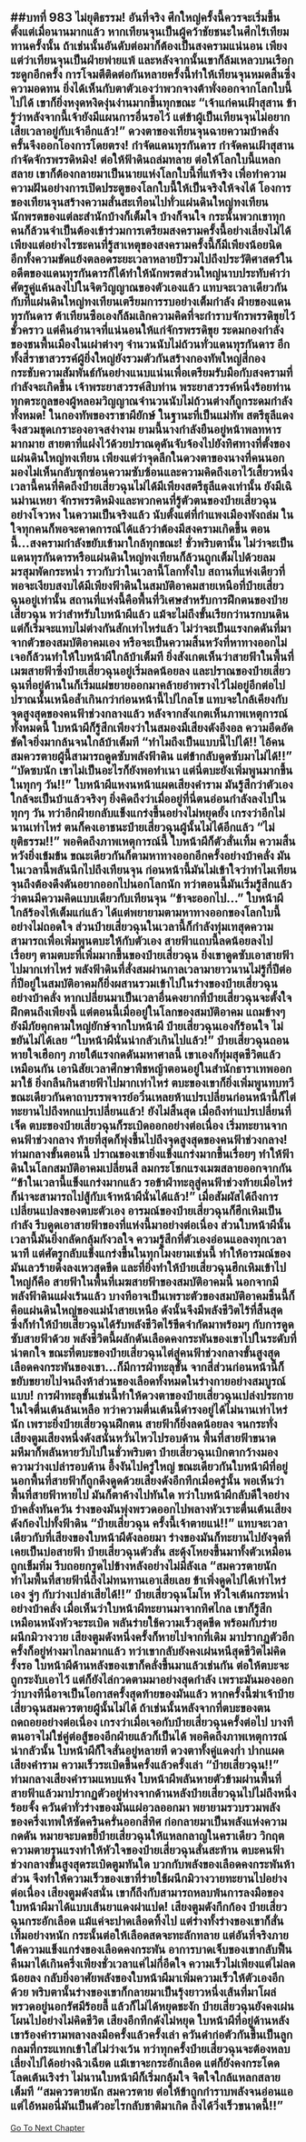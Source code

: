 ##บทที่ 983 ไม่ยุติธรรม!
อันที่จริง ศึกใหญ่ครั้งนี้ควรจะเริ่มขึ้นตั้งแต่เมื่อนานมากแล้ว หากเทียนจุนเป็นผู้คว้าชัยชนะในศึกไร้เทียมทานครั้งนั้น ถ้าเช่นนั้นอันดับต่อมาก็ต้องเป็นสงครามแน่นอน
เพียงแต่ว่าเทียนจุนเป็นฝ่ายพ่ายแพ้ และหลังจากนั้นเขาก็ล้มเหลวบนเรือกระดูกอีกครั้ง การโจมตีติดต่อกันหลายครั้งนี้ทำให้เทียนจุนหมดสิ้นซึ่งความอดทน ยิ่งได้เห็นกับตาตัวเองว่าพวกจางต้าพั่งออกจากโลกใบนี้ไปได้ เขาก็ยิ่งหงุดหงิดงุ่นง่านมากขึ้นทุกขณะ
“เจ้าแก่คนเฝ้าสุสาน ข้ารู้ว่าหลังจากนี้เจ้ายังมีแผนการอื่นรอไว้ แต่ข้าผู้เป็นเทียนจุนไม่อยากเสียเวลาอยู่กับเจ้าอีกแล้ว!” ดวงตาของเทียนจุนฉายความบ้าคลั่ง ครั้นจึงออกโองการโดยตรง!
กำจัดแดนทุรกันดาร กำจัดคนเฝ้าสุสาน กำจัดจักรพรรดิหมิง!
ต่อให้ฟ้าดินถล่มทลาย ต่อให้โลกใบนี้แหลกสลาย เขาก็ต้องกลายมาเป็นนายแห่งโลกใบนี้ที่แท้จริง เพื่อทำความความฝันอย่างการเปิดประตูของโลกใบนี้ให้เป็นจริงให้จงได้
โองการของเทียนจุนสร้างความสั่นสะเทือนไปทั่วแผ่นดินใหญ่ทงเทียน นักพรตของแต่ละสำนักบ้างก็เต็มใจ บ้างก็จนใจ กระนั้นพวกเขาทุกคนก็ล้วนจำเป็นต้องเข้าร่วมการเตรียมสงครามครั้งนี้อย่างเลี่ยงไม่ได้
เพียงแต่อย่างไรซะคนที่รู้สาเหตุของสงครามครั้งนี้ก็มีเพียงน้อยนิด อีกทั้งความขัดแย้งตลอดระยะเวลาหลายปีรวมไปถึงประวัติศาสตร์ในอดีตของแดนทุรกันดารก็ได้ทำให้นักพรตส่วนใหญ่นาบประทับคำว่าศัตรูคู่แค้นลงไปในจิตวิญญาณของตัวเองแล้ว
แทบจะเวลาเดียวกันกับที่แผ่นดินใหญ่ทงเทียนเตรียมการรบอย่างเต็มกำลัง ฝ่ายของแดนทุรกันดาร ต้าเทียนซือเองก็ล้มเลิกความคิดที่จะกำราบจักรพรรดิขุยไว้ชั่วคราว แต่คืนอำนาจที่แน่นอนให้แก่จักรพรรดิขุย ระดมกองกำลังของชนพื้นเมืองในเผ่าต่างๆ จำนวนนับไม่ถ้วนทั่วแดนทุรกันดาร อีกทั้งสี่ราชาสวรรค์ผู้ยิ่งใหญ่ยังรวมตัวกันสร้างกองทัพใหญ่สี่กอง กระชับความสัมพันธ์กันอย่างแนบแน่นเพื่อเตรียมรับมือกับสงครามที่กำลังจะเกิดขึ้น
เจ้าพระยาสวรรค์สิบท่าน พระยาสวรรค์หนึ่งร้อยท่าน ทุกตระกูลของผู้หลอมวิญญาณจำนวนนับไม่ถ้วนต่างก็ถูกระดมกำลังทั้งหมด!
ในกองทัพของราชาผียักษ์ ในฐานะที่เป็นแม่ทัพ สตรีธุลีแดงจึงสวมชุดเกราะองอาจสง่างาม ยามนี้นางกำลังยืนอยู่หน้าพลทหารมากมาย สายตาที่แฝงไว้ด้วยปราณดุดันจับจ้องไปยังทิศทางที่ตั้งของแผ่นดินใหญ่ทงเทียน
เพียงแต่ว่าจุดลึกในดวงตาของนางที่คนนอกมองไม่เห็นกลับซุกซ่อนความซับซ้อนและความคิดถึงเอาไว้เสี้ยวหนึ่ง
เวลานี้คนที่คิดถึงป๋ายเสี่ยวฉุนไม่ได้มีเพียงสตรีธุลีแดงเท่านั้น ยังมีเฉินม่านเหยา จักรพรรดิหมิงและพวกคนที่รู้ตัวตนของป๋ายเสี่ยวฉุนอย่างโจวหง
ในความเป็นจริงแล้ว นับตั้งแต่ที่กำแพงเมืองพังถล่ม ในใจทุกคนก็พอจะคาดการณ์ได้แล้วว่าต้องมีสงครามเกิดขึ้น
ตอนนี้...สงครามกำลังขยับเข้ามาใกล้ทุกขณะ!
ชั่วพริบตานั้น ไม่ว่าจะเป็นแดนทุรกันดารหรือแผ่นดินใหญ่ทงเทียนก็ล้วนถูกเต็มไปด้วยลมมรสุมพัดกระหน่ำ
ราวกับว่าในเวลานี้โลกทั้งใบ สถานที่แห่งเดียวที่พอจะเงียบสงบได้มีเพียงฟ้าดินในสมบัติอาคมสายเหนือที่ป๋ายเสี่ยวฉุนอยู่เท่านั้น สถานที่แห่งนี้คือพื้นที่วิเศษสำหรับการฝึกตนของป๋ายเสี่ยวฉุน ทว่าสำหรับใบหน้าผีแล้ว แม้จะไม่ถึงขั้นเรียกว่านรกบนดิน แต่ก็เริ่มจะแทบไม่ต่างกันสักเท่าไหร่แล้ว
ไม่ว่าจะเป็นแรงกดดันที่มาจากตัวของสมบัติอาคมเอง หรือจะเป็นความสิ้นหวังที่หาทางออกไม่เจอก็ล้วนทำให้ใบหน้าผีใกล้บ้าเต็มที ยิ่งสังเกตเห็นว่าสายฟ้าในพื้นที่เมฆสายฟ้าซึ่งป๋ายเสี่ยวฉุนอยู่เริ่มลดน้อยลง และปราณของป๋ายเสี่ยวฉุนที่อยู่ด้านในก็เริ่มแผ่ขยายออกมาคล้ายอำพรางไว้ไม่อยู่อีกต่อไป
ปราณนั้นเหนือล้ำเกินกว่าก่อนหน้านี้ไปไกลโข แทบจะใกล้เคียงกับจุดสูงสุดของคนฟ้าช่วงกลางแล้ว หลังจากสังเกตเห็นภาพเหตุการณ์ทั้งหมดนี้ ใบหน้าผีก็รู้สึกเพียงว่าในสมองมีเสียงดังอึงอล ความอึดอัดขัดใจยิ่งมากล้นจนใกล้บ้าเต็มที
“ทำไมถึงเป็นแบบนี้ไปได้!! ไอ้คนสมควรตายผู้นี้สามารถดูดซับพลังฟ้าดิน แต่ข้ากลับดูดซับมาไม่ได้!!”
“บัดซบนัก เขาไม่เป็นอะไรก็ยังพอทำเนา แต่นี่ตบะยังเพิ่มพูนมากขึ้นในทุกๆ วัน!!” ใบหน้าผีแหงนหน้าแผดเสียงคำราม มันรู้สึกว่าตัวเองใกล้จะเป็นบ้าแล้วจริงๆ ยิ่งคิดถึงว่าเมื่ออยู่ที่นี่ตนอ่อนกำลังลงไปในทุกๆ วัน ทว่าอีกฝ่ายกลับแข็งแกร่งขึ้นอย่างไม่หยุดยั้ง เกรงว่าอีกไม่นานเท่าไหร่ ตนก็คงเอาชนะป๋ายเสี่ยวฉุนผู้นั้นไม่ได้อีกแล้ว
“ไม่ยุติธรรม!!”
พอคิดถึงภาพเหตุการณ์นี้ ใบหน้าผีก็ตัวสั่นเทิ้ม ความสิ้นหวังยิ่งเข้มข้น ขณะเดียวกันก็ตามหาทางออกอีกครั้งอย่างบ้าคลั่ง มันในเวลานี้พลันนึกไปถึงเทียนจุน ก่อนหน้านี้มันไม่เข้าใจว่าทำไมเทียนจุนถึงต้องดึงดันอยากออกไปนอกโลกนัก ทว่าตอนนี้มันเริ่มรู้สึกแล้วว่าตนมีความคิดแบบเดียวกับเทียนจุน
“ข้าจะออกไป...” ใบหน้าผีใกล้ร้องไห้เต็มแก่แล้ว ได้แต่พยายามตามหาทางออกของโลกใบนี้อย่างไม่ถอดใจ
ส่วนป๋ายเสี่ยวฉุนในเวลานี้ก็กำลังทุ่มเทสุดความสามารถเพื่อเพิ่มพูนตบะให้กับตัวเอง สายฟ้าแถบนี้ลดน้อยลงไปเรื่อยๆ ตามตบะที่เพิ่มมากขึ้นของป๋ายเสี่ยวฉุน ยิ่งเขาดูดซับเอาสายฟ้าไปมากเท่าไหร่ พลังฟ้าดินที่สั่งสมผ่านกาลเวลามายาวนานไม่รู้กี่ปีต่อกี่ปีอยู่ในสมบัติอาคมก็ยิ่งผสานรวมเข้าไปในร่างของป๋ายเสี่ยวฉุนอย่างบ้าคลั่ง
หากเปลี่ยนมาเป็นเวลาอื่นคงยากที่ป๋ายเสี่ยวฉุนจะตั้งใจฝึกตนถึงเพียงนี้ แต่ตอนนี้เมื่ออยู่ในโลกของสมบัติอาคม แถมข้างๆ ยังมีภัยคุกคามใหญ่ยักษ์จากใบหน้าผี ป๋ายเสี่ยวฉุนเองก็ร้อนใจ ไม่ขยันไม่ได้เลย
“ใบหน้าผีนั่นน่ากลัวเกินไปแล้ว!” ป๋ายเสี่ยวฉุนถอนหายใจเฮือกๆ ภายใต้แรงกดดันมหาศาลนี้ เขาเองก็ทุ่มสุดชีวิตแล้วเหมือนกัน เอานิสัยเวลาศึกษาพืชหญ้าตอนอยู่ในสำนักธาราเทพออกมาใช้ ยิ่งกลืนกินสายฟ้าไปมากเท่าไหร่ ตบะของเขาก็ยิ่งเพิ่มพูนทบทวี ขณะเดียวกันคาถาบรรพจารย์อวิ๋นเหลยห้าแปรเปลี่ยนก่อนหน้านี้ก็ไต่ทะยานไปถึงหกแปรเปลี่ยนแล้ว!
ยังไม่สิ้นสุด เมื่อถึงท่าแปรเปลี่ยนที่เจ็ด ตบะของป๋ายเสี่ยวฉุนก็ระเบิดออกอย่างต่อเนื่อง เริ่มทะยานจากคนฟ้าช่วงกลาง ท้ายที่สุดก็พุ่งขึ้นไปถึงจุดสูงสุดของคนฟ้าช่วงกลาง!
ท่ามกลางขั้นตอนนี้ ปราณของเขายิ่งแข็งแกร่งมากขึ้นเรื่อยๆ ทำให้ฟ้าดินในโลกสมบัติอาคมเปลี่ยนสี ลมกระโชกแรงเมฆสลายออกจากกัน
“ข้าในเวลานี้แข็งแกร่งมากแล้ว รอข้าฝ่าทะลุสู่คนฟ้าช่วงท้ายเมื่อไหร่ก็น่าจะสามารถไปสู้กับเจ้าหน้าผีนั่นได้แล้ว!” เมื่อสัมผัสได้ถึงการเปลี่ยนแปลงของตบะตัวเอง อารมณ์ของป๋ายเสี่ยวฉุนก็ฮึกเหิมเป็นกำลัง รีบดูดเอาสายฟ้าของที่แห่งนี้มาอย่างต่อเนื่อง
ส่วนใบหน้าผีนั้น เวลานี้มันยิ่งกลัดกลุ้มกังวลใจ ความรู้สึกที่ตัวเองอ่อนแอลงทุกเวลานาที แต่ศัตรูกลับแข็งแกร่งขึ้นในทุกโมงยามเช่นนี้ ทำให้อารมณ์ของมันเลวร้ายดิ่งลงเหวสุดขีด
และที่ยิ่งทำให้ป๋ายเสี่ยวฉุนฮึกเหิมเข้าไปใหญ่ก็คือ สายฟ้าในพื้นที่เมฆสายฟ้าของสมบัติอาคมนี้ นอกจากมีพลังฟ้าดินแฝงเร้นแล้ว บางทีอาจเป็นเพราะตัวของสมบัติอาคมชิ้นนี้ก็คือแผ่นดินใหญ่ของแม่น้ำสายเหนือ ดังนั้นจึงมีพลังชีวิตไร้ที่สิ้นสุด ซึ่งก็ทำให้ป๋ายเสี่ยวฉุนได้รับพลังชีวิตไร้ขีดจำกัดมาพร้อมๆ กับการดูดซับสายฟ้าด้วย
พลังชีวิตนี้ผลักดันเลือดคงกระพันของเขาไปในระดับที่น่าตกใจ ขณะที่ตบะของป๋ายเสี่ยวฉุนไต่สู่คนฟ้าช่วงกลางขั้นสูงสุด เลือดคงกระพันของเขา...ก็มีการฝ่าทะลุขั้น จากสี่ส่วนก่อนหน้านี้ก็ขยับขยายไปจนถึงห้าส่วนของเลือดทั้งหมดในร่างกายอย่างสมบูรณ์แบบ!
การฝ่าทะลุขั้นเช่นนี้ทำให้ดวงตาของป๋ายเสี่ยวฉุนเปล่งประกาย ในใจตื่นเต้นล้นเหลือ
ทว่าความตื่นเต้นนี้ดำรงอยู่ได้ไม่นานเท่าไหร่นัก เพราะยิ่งป๋ายเสี่ยวฉุนฝึกตน สายฟ้าก็ยิ่งลดน้อยลง จนกระทั่งเสียงตูมเสียงหนึ่งดังสนั่นหวั่นไหวไปรอบด้าน พื้นที่สายฟ้าขนาดมหึมาก็พลันหายวับไปในชั่วพริบตา
ป๋ายเสี่ยวฉุนเบิกตากว้างมองความว่างเปล่ารอบด้าน อึ้งงันไปครู่ใหญ่ ขณะเดียวกันใบหน้าผีที่อยู่นอกพื้นที่สายฟ้าก็ถูกดึงดูดด้วยเสียงดังอึกทึกเมื่อครู่นั้น พอเห็นว่าพื้นที่สายฟ้าหายไป มันก็ตาค้างไปทันใด
ทว่าใบหน้าผีกลับดีใจอย่างบ้าคลั่งทันควัน ร่างของมันพุ่งพรวดออกไปพลางหัวเราะตื่นเต้นเสียงดังก้องไปทั้งฟ้าดิน
“ป๋ายเสี่ยวฉุน ครั้งนี้เจ้าตายแน่!!”
แทบจะเวลาเดียวกับที่เสียงของใบหน้าผีดังลอยมา ร่างของมันก็ทะยานไปยังจุดที่เคยเป็นบ่อสายฟ้า ป๋ายเสี่ยวฉุนตัวสั่น สะดุ้งโหยงขึ้นมาทั้งตัวเหมือนถูกเข็มทิ่ม รีบถอยกรูดไปข้างหลังอย่างไม่มีลังเล
“สมควรตายนัก ทำไมพื้นที่สายฟ้านี่ถึงไม่ทนทานเอาเสียเลย ข้าเพิ่งดูดไปได้เท่าไหร่เอง จู่ๆ กับว่างเปล่าเสียได้!!” ป๋ายเสี่ยวฉุนโมโห หัวใจเต้นกระหน่ำอย่างบ้าคลั่ง เมื่อเห็นว่าใบหน้าผีทะยานมาจากทิศไกล เขาก็รู้สึกเหมือนหนังหัวจะระเบิด พลันร่ายใช้ความเร็วสุดขีด พร้อมกับร่ายผนึกมิวางวาย เสียงตูมดังหนึ่งครั้งก็หายไปจากที่เดิม มาปรากฏตัวอีกครั้งก็อยู่ห่างมาไกลมากแล้ว ทว่าเขากลับยังคงเผ่นหนีสุดชีวิตไม่คิดรั้งรอ
ใบหน้าผีด้านหลังของเขาก็คลั่งขึ้นมาแล้วเช่นกัน ต่อให้ตบะจะถูกระงับเอาไว้ แต่ก็ยังไล่กวดตามมาอย่างสุดกำลัง เพราะมันมองออกว่าบางทีนี่อาจเป็นโอกาสครั้งสุดท้ายของมันแล้ว หากครั้งนี้ฆ่าเจ้าป๋ายเสี่ยวฉุนสมควรตายผู้นั้นไม่ได้ ถ้าเช่นนั้นหลังจากที่ตบะของตนถดถอยอย่างต่อเนื่อง เกรงว่าเมื่อเจอกับป๋ายเสี่ยวฉุนครั้งต่อไป บางทีตนอาจไม่ใช่คู่ต่อสู้ของอีกฝ่ายแล้วก็เป็นได้
พอคิดถึงภาพเหตุการณ์น่ากลัวนั้น ใบหน้าผีก็ใจสั่นอยู่หลายที ดวงตาทั้งคู่แดงก่ำ ปากแผดเสียงคำราม ความเร็วระเบิดขึ้นครั้งแล้วครั้งเล่า
“ป๋ายเสี่ยวฉุน!!” ท่ามกลางเสียงคำรามแหบแห้ง ใบหน้าผีพลันหายตัวข้ามผ่านพื้นที่สายฟ้าแล้วมาปรากฏตัวอยู่ห่างจากด้านหลังป๋ายเสี่ยวฉุนไปไม่ถึงหนึ่งร้อยจั้ง ควันดำทั่วร่างของมันแผ่อวลออกมา พยายามรวบรวมพลังของครึ่งเทพให้ซัดครืนครั่นออกสี่ทิศ ก่อกลายมาเป็นพลังแห่งความกดดัน หมายจะบดขยี้ป๋ายเสี่ยวฉุนให้แหลกลาญในคราเดียว
วิกฤตความตายรุนแรงทำให้หัวใจของป๋ายเสี่ยวฉุนสั่นสะท้าน ตบะคนฟ้าช่วงกลางขั้นสูงสุดระเบิดตูมทันใด บวกกับพลังของเลือดคงกระพันห้าส่วน จึงทำให้ความเร็วของเขาที่ร่ายใช้ผนึกมิวางวายทะยานไปอย่างต่อเนื่อง เสียงตูมดังสนั่น เขาก็ถึงกับสามารถหลบพ้นการลงมือของใบหน้าผีมาได้แบบเส้นยาแดงผ่าแปด!
เสียงตูมดังกึกก้อง ป๋ายเสี่ยวฉุนกระอักเลือด แม้แค่จะปาดเลือดทิ้งไป แต่ร่างทั้งร่างของเขาก็สั่นเทิ้มอย่างหนัก กระนั้นต่อให้เลือดสดจะทะลักทลาย แต่อันที่จริงภายใต้ความแข็งแกร่งของเลือดคงกระพัน อาการบาดเจ็บของเขากลับฟื้นคืนมาได้เกินครึ่งเพียงชั่วเวลาแค่ไม่กี่อึดใจ ความเร็วไม่เพียงแต่ไม่ลดน้อยลง กลับยิ่งอาศัยพลังของใบหน้าผีมาเพิ่มความเร็วให้ตัวเองอีกด้วย
พริบตานั้นร่างของเขาก็กลายมาเป็นรุ้งยาวหนึ่งเส้นที่มาโผล่พรวดอยู่นอกรัศมีร้อยลี้ แล้วก็ไม่ได้หยุดชะงัก ป๋ายเสี่ยวฉุนยังคงเผ่นโผนไปอย่างไม่คิดชีวิต เสียงอึกทึกดังไม่หยุด ใบหน้าผีที่อยู่ด้านหลังเขาร้องคำรามพลางลงมือครั้งแล้วครั้งเล่า ควันดำก่อตัวกันขึ้นเป็นลูกกลมที่กระแทกเข้าใส่ไม่ว่างเว้น ทว่าทุกครั้งป๋ายเสี่ยวฉุนจะต้องหลบเลี่ยงไปได้อย่างฉิวเฉียด แม้เขาจะกระอักเลือด แต่ก็ยังคงกระโดดโลดเต้นเริงร่า ไม่นานใบหน้าผีก็เริ่มกลุ้มใจ จิตใจใกล้แหลกสลายเต็มที
“สมควรตายนัก สมควรตาย ต่อให้ข้าถูกกำราบพลังจนอ่อนแอ แต่ไอ้หมอนี่มันเป็นตัวอะไรกลับชาติมาเกิด ถึงได้วิ่งเร็วขนาดนี้!!”
------


[Go To Next Chapter]( ./130.md)